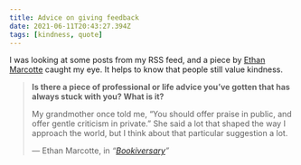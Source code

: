 ```yaml
---
title: Advice on giving feedback
date: 2021-06-11T20:43:27.394Z
tags: [kindness, quote]
---
```


I was looking at some posts from my RSS feed, and a piece by <a href="https://ethanmarcotte.com/" class="h-card">Ethan Marcotte</a> caught my eye. It helps to know that people still value kindness.

<blockquote>
  <p><strong class="u-no-bold u-italics">Is there a piece of professional or life advice you’ve gotten that has always stuck with you? What is it?</strong></p>
  <p>My grandmother once told me, “You should offer praise in public, and offer gentle criticism in private.” She said a lot that shaped the way I approach the world, but I think about that particular suggestion a lot.</p>
  <figcaption>&mdash;&nbsp;Ethan Marcotte, in
    <cite class="u-quotation-of h-cite u-no-italics">
      “<a href="https://ethanmarcotte.com/wrote/bookiversary/#is-there-a-piece-of-professional-or-life-advice-youve-gotten-that-has-always-stuck-with-you-what-is-it" class="u-url">Bookiversary</a>”
    </cite>
  </figcaption>
</blockquote>
